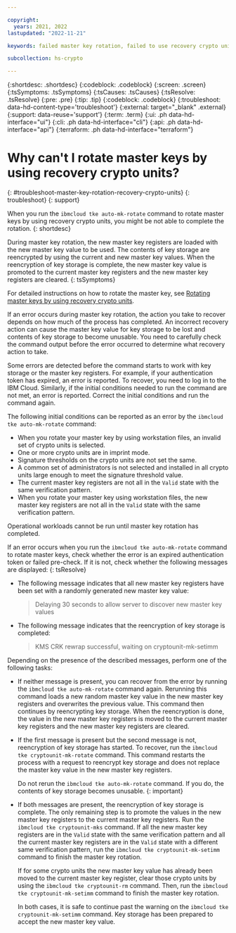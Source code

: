 ```yaml
---

copyright:
  years: 2021, 2022
lastupdated: "2022-11-21"

keywords: failed master key rotation, failed to use recovery crypto unit to rotate master keys, tke auto-mk-rotate failure, troubleshoot master key rotation failure

subcollection: hs-crypto

---
```


{:shortdesc: .shortdesc}
{:codeblock: .codeblock}
{:screen: .screen}
{:tsSymptoms: .tsSymptoms}
{:tsCauses: .tsCauses}
{:tsResolve: .tsResolve}
{:pre: .pre}
{:tip: .tip}
{:codeblock: .codeblock}
{:troubleshoot: data-hd-content-type='troubleshoot'}
{:external: target="_blank" .external}
{:support: data-reuse='support'}
{:term: .term}
{:ui: .ph data-hd-interface="ui"}
{:cli: .ph data-hd-interface="cli"}
{:api: .ph data-hd-interface="api"}
{:terraform: .ph data-hd-interface="terraform"}

# Why can't I rotate master keys by using recovery crypto units?
{: #troubleshoot-master-key-rotation-recovery-crypto-units}
{: troubleshoot}
{: support}

When you run the `ibmcloud tke auto-mk-rotate` command to rotate master keys by using recovery crypto units, you might be not able to complete the rotation.
{: shortdesc}

During master key rotation, the new master key registers are loaded with the new master key value to be used. The contents of key storage are reencrypted by using the current and new master key values. When the reencryption of key storage is complete, the new master key value is promoted to the current master key registers and the new master key registers are cleared.
{: tsSymptoms}

For detailed instructions on how to rotate the master key, see [Rotating master keys by using recovery crypto units](/docs/hs-crypto?topic=hs-crypto-rotate-master-key-cli-recovery-crypto-unit).

If an error occurs during master key rotation, the action you take to recover depends on how much of the process has completed. An incorrect recovery action can cause the master key value for key storage to be lost and contents of key storage to become unusable. You need to carefully check the command output before the error occurred to determine what recovery action to take.

Some errors are detected before the command starts to work with key storage or the master key registers. For example, if your authentication token has expired, an error is reported. To recover, you need to log in to the IBM Cloud. Similarly, if the initial conditions needed to run the command are not met, an error is reported. Correct the initial conditions and run the command again.

The following initial conditions can be reported as an error by the `ibmcloud tke auto-mk-rotate` command:

* When you rotate your master key by using workstation files, an invalid set of crypto units is selected.
* One or more crypto units are in imprint mode.
* Signature thresholds on the crypto units are not set the same.
* A common set of administrators is not selected and installed in all crypto units large enough to meet the signature threshold value.
* The current master key registers are not all in the `Valid` state with the same verification pattern.
*  When you rotate your master key using workstation files, the new master key registers are not all in the `Valid` state with the same verification pattern.

Operational workloads cannot be run until master key rotation has completed.

If an error occurs when you run the `ibmcloud tke auto-mk-rotate` command to rotate master keys, check whether the error is an expired authentication token or failed pre-check. If it is not, check whether the following messages are displayed:
{: tsResolve}

- The following message indicates that all new master key registers have been set with a randomly generated new master key value:

    > Delaying 30 seconds to allow server to discover new master key values

- The following message indicates that the reencryption of key storage is completed:

    > KMS CRK rewrap successful, waiting on cryptounit-mk-setimm

Depending on the presence of the described messages, perform one of the following tasks:

* If neither message is present, you can recover from the error by running the `ibmcloud tke auto-mk-rotate` command again. Rerunning this command loads a new random master key value in the new master key registers and overwrites the previous value. This command then continues by reencrypting key storage. When the reencryption is done, the value in the new master key registers is moved to the current master key registers and the new master key registers are cleared.

* If the first message is present but the second message is not, reencryption of key storage has started. To recover, run the `ibmcloud tke cryptounit-mk-rotate` command. This command restarts the process with a request to reencrypt key storage and does not replace the master key value in the new master key registers.

    Do not rerun the `ibmcloud tke auto-mk-rotate` command. If you do, the contents of key storage becomes unusable.
    {: important}

* If both messages are present, the reencryption of key storage is complete. The only remaining step is to promote the values in the new master key registers to the current master key registers. Run the `ibmcloud tke cryptounit-mks` command.  If all the new master key registers are in the `Valid` state with the same verification pattern and all the current master key registers are in the `Valid` state with a different same verification pattern, run the `ibmcloud tke cryptounit-mk-setimm` command to finish the master key rotation.

    If for some crypto units the new master key value has already been moved to the current master key register, clear those crypto units by using the `ibmcloud tke cryptounit-rm` command. Then, run the `ibmcloud tke cryptounit-mk-setimm` command to finish the master key rotation.

    In both cases, it is safe to continue past the warning on the `ibmcloud tke cryptounit-mk-setimm` command. Key storage has been prepared to accept the new master key value.

